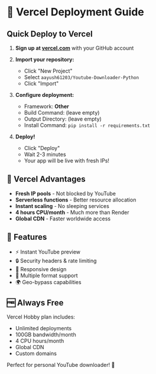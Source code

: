 # 🚀 Vercel Deployment Guide

## Quick Deploy to Vercel

1. **Sign up at [vercel.com](https://vercel.com)** with your GitHub account

2. **Import your repository:**
   - Click "New Project" 
   - Select `aayush61203/Youtube-Downloader-Python`
   - Click "Import"

3. **Configure deployment:**
   - Framework: **Other**
   - Build Command: (leave empty)
   - Output Directory: (leave empty)
   - Install Command: `pip install -r requirements.txt`

4. **Deploy!**
   - Click "Deploy"
   - Wait 2-3 minutes
   - Your app will be live with fresh IPs!

## 🎯 Vercel Advantages

- **Fresh IP pools** - Not blocked by YouTube
- **Serverless functions** - Better resource allocation
- **Instant scaling** - No sleeping services
- **4 hours CPU/month** - Much more than Render
- **Global CDN** - Faster worldwide access

## 🔧 Features

- ⚡ Instant YouTube preview
- 🔒 Security headers & rate limiting
- 📱 Responsive design
- 🎯 Multiple format support
- 🌍 Geo-bypass capabilities

## 🆓 Always Free

Vercel Hobby plan includes:
- Unlimited deployments
- 100GB bandwidth/month
- 4 CPU hours/month
- Global CDN
- Custom domains

Perfect for personal YouTube downloader! 🎉